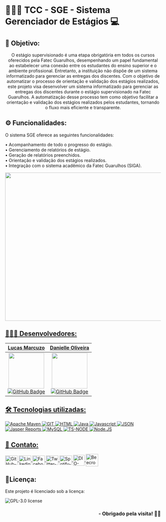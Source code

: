 <h1>👨🏻‍🎓 TCC - SGE - Sistema Gerenciador de Estágios 💻</h1>

## 🎯 Objetivo:

<div style="text-align: center;"> 
O estágio supervisionado é uma etapa obrigatória em todos os cursos oferecidos pela Fatec Guarulhos, desempenhando um papel fundamental ao estabelecer uma conexão entre os estudantes do ensino superior e o ambiente profissional. Entretanto, a instituição não dispõe de um sistema informatizado para gerenciar as entregas dos discentes. Com o objetivo de automatizar o processo de orientação e validação dos estágios realizados, este projeto visa desenvolver um sistema informatizado para gerenciar as entregas dos discentes durante o estágio supervisionado na Fatec Guarulhos. A automatização desse processo tem como objetivo facilitar a orientação e validação dos estágios realizados pelos estudantes, tornando o fluxo mais eficiente e transparente.
</div>

## ⚙️ Funcionalidades:

O sistema SGE oferece as seguintes funcionalidades:

• Acompanhamento de todo o progresso do estágio.<br>
• Gerenciamento de relatórios de estágio.<br>
• Geração de relatórios preenchidos.<br>
• Orientação e validação dos estágios realizados.<br>
• Integração com o sistema acadêmico da Fatec Guarulhos (SIGA).<br>

<p align="center">
<a href="https://github.com/lucasmarcuzo/TCC-SGE-Sistema-Gerenciador-de-Estagios-Fatec-Guarulhos/">
<img  width="920"  height="480"  src="Presentation/SGE.gif">
</p>

## 🧑🏻‍💻 Desenvolvedores:

| Lucas Marcuzo | Danielle Oliveira |
| :---: | :---: |
| <img src="https://github.com/LucasMarcuzo.png?size=115" width=115><br> [![GitHub Badge](https://img.shields.io/badge/GitHub-100000?style=plastic&logo=github&logoColor=whiteColor=white&link=https://github.com/LucasMarcuzo)](https://github.com/LucasMarcuzo) | <img src="https://avatars.githubusercontent.com/u/78177394?v=4?size=115" width=115><br>[![GitHub Badge](https://img.shields.io/badge/GitHub-100000?style=plastic&logo=github&logoColor=whiteColor=white&link=https://github.com/DanielleOliveiraC)](https://github.com/DanielleOliveiraC) |

## 🛠 Tecnologias utilizadas:

![Apache Maven](https://img.shields.io/badge/apache_maven-C71A36?logo=apachemaven&logoColor=white)
![GIT](https://img.shields.io/badge/GIT-E44C30?logo=git&logoColor=white)
![HTML](https://img.shields.io/badge/HTML5-E34F26?logo=html5&logoColor=white)
![Java](https://img.shields.io/badge/Java-ED8B00?logo=openjdk&logoColor=white)
![Javascript](https://img.shields.io/badge/JavaScript-323330?logo=javascript&logoColor=F7DF1E)
![JSON](https://img.shields.io/badge/json-5E5C5C?logo=json&logoColor=white)
![Jasper Reports](https://img.shields.io/badge/Jasper%20Reports-808080)
![MySQL](https://img.shields.io/badge/MySQL-005C84?logo=mysql&logoColor=white)
![TS-NODE](https://img.shields.io/badge/ts--node-3178C6?logo=ts-node&logoColor=white)
![Node.JS](https://img.shields.io/badge/Node%20js-339933?logo=nodedotjs&logoColor=white)

## 📱 Contato:

<div align="left">
    <a href="https://github.com/lucasmarcuzo" target="blank"><img align="center" src="https://github.com/rahuldkjain/github-profile-readme-generator/blob/master/src/images/icons/Social/github.svg" alt="GitHub-lucasmarcuzo" height="30" width="40" />
    </a>
    <a href="https://linkedin.com/in/lucasmarcuzo" target="blank"><img align="center" src="https://raw.githubusercontent.com/rahuldkjain/github-profile-readme-generator/master/src/images/icons/Social/linked-in-alt.svg" alt="Linkedin-lucasmarcuzo" height="30" width="40" />
    </a>  
    <a href="https://fb.com/lucasmarcuzzo" target="blank"><img align="center" src="https://raw.githubusercontent.com/rahuldkjain/github-profile-readme-generator/master/src/images/icons/Social/facebook.svg" alt="Facebook-lucasmarcuzzo" height="30" width="40" />
    </a>  
    <a href="https://twitter.com/lucassolace" target="blank"><img align="center" src="https://raw.githubusercontent.com/rahuldkjain/github-profile-readme-generator/master/src/images/icons/Social/twitter.svg" alt="Twitter-lucassolace" height="30" width="40" />
    </a>  
    <a href="https://open.spotify.com/user/12186237186" target="blank"><img align="center" src="https://github.com/rahuldkjain/github-profile-readme-generator/blob/master/src/images/icons/Social/spotify.svg" alt="Spotify-Lucas-Marcuzo" height="30" width="40" />
    </a>
    <a href="https://web.dio.me/users/lucas_marcuzo" target="_blank"><img align="center" src="https://hermes.digitalinnovation.one/assets/diome/logo-minimized.png" alt="DIO-Lucas-Marcuzo" height="35" width="37" />
    </a>
    <a href="https://www.beecrowd.com.br/judge/pt/profile/510115" target="blank"><img align="center" src="https://www.beecrowd.com.br/judge/favicon.ico?1635097036" alt="Beecrowd-Lucas-Marcuzo" height="40" width="40" />
    </a>
  <br>
</div>

## 📃Licença:

Este projeto é licenciado sob a licença:

![GPL-3.0 license](https://img.shields.io/github/license/lucasmarcuzo/TCC-SGE-Sistema-Gerenciador-de-Estagios-Fatec-Guarulhos)

<div align="right"> <h3> - Obrigado pela visita! ✌🏻 </h3> </div> 
<p align="right"> <img src=""> </h3>


